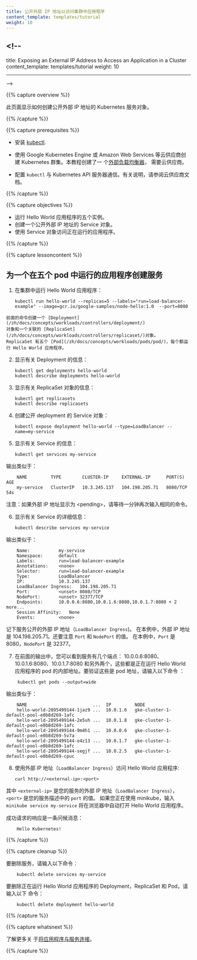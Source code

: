 ```yaml
---
title: 公开外部 IP 地址以访问集群中应用程序
content_template: templates/tutorial
weight: 10
---
```


## <!--

title: Exposing an External IP Address to Access an Application in a Cluster
content_template: templates/tutorial weight: 10

---

-->

{{% capture overview %}}

<!--
This page shows how to create a Kubernetes Service object that exposes an
external IP address.
-->

此页面显示如何创建公开外部 IP 地址的 Kubernetes 服务对象。

{{% /capture %}}

{{% capture prerequisites %}}

<!--
 * Install [kubectl](/docs/tasks/tools/install-kubectl/).

 * Use a cloud provider like Google Kubernetes Engine or Amazon Web Services to
 create a Kubernetes cluster. This tutorial creates an
 [external load balancer](/docs/tasks/access-application-cluster/create-external-load-balancer/),
 which requires a cloud provider.

 * Configure `kubectl` to communicate with your Kubernetes API server. For
 instructions, see the documentation for your cloud provider.
-->

- 安装 [kubectl](/zh/docs/tasks/tools/install-kubectl/).

- 使用 Google Kubernetes Engine 或 Amazon Web Services 等云供应商创建 Kubernetes
  群集。本教程创建了一
  个[外部负载均衡器](/zh/docs/tasks/access-application-cluster/create-external-load-balancer/)，
  需要云供应商。

- 配置 `kubectl` 与 Kubernetes API 服务器通信。有关说明，请参阅云供应商文档。

{{% /capture %}}

{{% capture objectives %}}

<!--
* Run five instances of a Hello World application.
* Create a Service object that exposes an external IP address.
* Use the Service object to access the running application.
-->

- 运行 Hello World 应用程序的五个实例。
- 创建一个公开外部 IP 地址的 Service 对象。
- 使用 Service 对象访问正在运行的应用程序。

{{% /capture %}}

{{% capture lessoncontent %}}

<!--
## Creating a service for an application running in five pods
-->

## 为一个在五个 pod 中运行的应用程序创建服务

<!--
1. Run a Hello World application in your cluster:
-->

1.  在集群中运行 Hello World 应用程序：

        kubectl run hello-world --replicas=5 --labels="run=load-balancer-example" --image=gcr.io/google-samples/node-hello:1.0  --port=8080

<!--
    The preceding command creates a
    [Deployment](/docs/concepts/workloads/controllers/deployment/)
    object and an associated
    [ReplicaSet](/docs/concepts/workloads/controllers/replicaset/)
    object. The ReplicaSet has five
    [Pods](/docs/concepts/workloads/pods/pod/),
    each of which runs the Hello World application.
-->

    前面的命令创建一个 [Deployment](/zh/docs/concepts/workloads/controllers/deployment/)
    对象和一个关联的 [ReplicaSet](/zh/docs/concepts/workloads/controllers/replicaset/)对象。
    ReplicaSet 有五个 [Pod](/zh/docs/concepts/workloads/pods/pod/)，每个都运行 Hello World 应用程序。

<!--
1. Display information about the Deployment:
-->

2.  显示有关 Deployment 的信息：

        kubectl get deployments hello-world
        kubectl describe deployments hello-world

<!--
1. Display information about your ReplicaSet objects:
-->

3.  显示有关 ReplicaSet 对象的信息：

        kubectl get replicasets
        kubectl describe replicasets

<!--
1. Create a Service object that exposes the deployment:
-->

4.  创建公开 deployment 的 Service 对象：

        kubectl expose deployment hello-world --type=LoadBalancer --name=my-service

<!--
1. Display information about the Service:
-->

5.  显示有关 Service 的信息：

        kubectl get services my-service

<!--
   The output is similar to this:
-->

输出类似于：

        NAME         TYPE        CLUSTER-IP     EXTERNAL-IP      PORT(S)    AGE
        my-service   ClusterIP   10.3.245.137   104.198.205.71   8080/TCP   54s

<!--
   Note: If the external IP address is shown as \<pending\>, wait for a minute
   and enter the same command again.
-->

注意：如果外部 IP 地址显示为 \<pending\>，请等待一分钟再次输入相同的命令。

<!--
1. Display detailed information about the Service:
-->

6.  显示有关 Service 的详细信息：

        kubectl describe services my-service

<!--
   The output is similar to this:
-->

输出类似于：

        Name:           my-service
        Namespace:      default
        Labels:         run=load-balancer-example
        Annotations:    <none>
        Selector:       run=load-balancer-example
        Type:           LoadBalancer
        IP:             10.3.245.137
        LoadBalancer Ingress:   104.198.205.71
        Port:           <unset> 8080/TCP
        NodePort:       <unset> 32377/TCP
        Endpoints:      10.0.0.6:8080,10.0.1.6:8080,10.0.1.7:8080 + 2 more...
        Session Affinity:   None
        Events:         <none>

<!--
   Make a note of the external IP address (`LoadBalancer Ingress`) exposed by
   your service. In this example, the external IP address is 104.198.205.71.
   Also note the value of `Port` and `NodePort`. In this example, the `Port`
   is 8080 and the `NodePort` is 32377.
-->

记下服务公开的外部 IP 地址（`LoadBalancer Ingress`)。 在本例中，外部 IP 地址是
104.198.205.71。还要注意 `Port` 和 `NodePort` 的值。 在本例中，`Port` 是
8080，`NodePort` 是 32377。

<!--
1. In the preceding output, you can see that the service has several endpoints:
   10.0.0.6:8080,10.0.1.6:8080,10.0.1.7:8080 + 2 more. These are internal
   addresses of the pods that are running the Hello World application. To
   verify these are pod addresses, enter this command:
-->

7.  在前面的输出中，您可以看到服务有几个端点：
    10.0.0.6:8080、10.0.1.6:8080、10.0.1.7:8080 和另外两个，这些都是正在运行
    Hello World 应用程序的 pod 的内部地址。要验证这些是 pod 地址，请输入以下命令
    ：

         kubectl get pods --output=wide

<!--
   The output is similar to this:
-->

输出类似于：

        NAME                         ...  IP         NODE
        hello-world-2895499144-1jaz9 ...  10.0.1.6   gke-cluster-1-default-pool-e0b8d269-1afc
        hello-world-2895499144-2e5uh ...  10.0.1.8   gke-cluster-1-default-pool-e0b8d269-1afc
        hello-world-2895499144-9m4h1 ...  10.0.0.6   gke-cluster-1-default-pool-e0b8d269-5v7a
        hello-world-2895499144-o4z13 ...  10.0.1.7   gke-cluster-1-default-pool-e0b8d269-1afc
        hello-world-2895499144-segjf ...  10.0.2.5   gke-cluster-1-default-pool-e0b8d269-cpuc

<!--
1. Use the external IP address (`LoadBalancer Ingress`) to access the Hello
   World application:
-->

8.  使用外部 IP 地址（`LoadBalancer Ingress`）访问 Hello World 应用程序:

        curl http://<external-ip>:<port>

<!--
   where `<external-ip>` is the external IP address (`LoadBalancer Ingress`)
   of your Service, and `<port>` is the value of `Port` in your Service
   description.
   If you are using minikube, typing `minikube service my-service` will
   automatically open the Hello World application in a browser.
-->

其中 `<external-ip>` 是您的服务的外部 IP 地址（`LoadBalancer Ingress`），
`<port>` 是您的服务描述中的 `port` 的值。 如果您正在使用 minikube，输入
`minikube service my-service` 将在浏览器中自动打开 Hello World 应用程序。

<!--
   The response to a successful request is a hello message:
-->

成功请求的响应是一条问候消息：

        Hello Kubernetes!

{{% /capture %}}

{{% capture cleanup %}}

<!--
To delete the Service, enter this command:
-->

要删除服务，请输入以下命令：

        kubectl delete services my-service

<!--
To delete the Deployment, the ReplicaSet, and the Pods that are running
the Hello World application, enter this command:
-->

要删除正在运行 Hello World 应用程序的 Deployment，ReplicaSet 和 Pod，请输入以下
命令：

        kubectl delete deployment hello-world

{{% /capture %}}

{{% capture whatsnext %}}

<!--
Learn more about
[connecting applications with services](/docs/concepts/services-networking/connect-applications-service/).
-->

了解更多关
于[将应用程序与服务连接](/zh/docs/concepts/services-networking/connect-applications-service/)。

{{% /capture %}}
